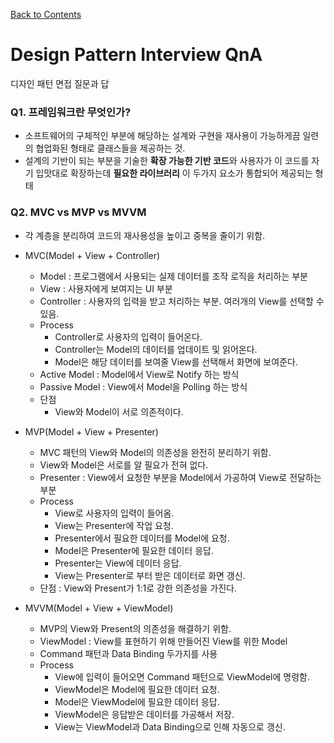 [Back to Contents](../README.md)
# Design Pattern Interview QnA
디자인 패턴 면접 질문과 답

### Q1. 프레임워크란 무엇인가?
* 소프트웨어의 구체적인 부분에 해당하는 설계와 구현을 재사용이 가능하게끔 일련의 협업화된 형태로 클래스들을 제공하는 것.
* 설계의 기반이 되는 부분을 기술한 **확장 가능한 기반 코드**와 사용자가 이 코드를 자기 입맛대로 확장하는데 **필요한 라이브러리** 이 두가지 요소가 통합되어 제공되는 형태

### Q2. MVC vs MVP vs MVVM
* 각 계층을 분리하여 코드의 재사용성을 높이고 중복을 줄이기 위함.
* MVC(Model + View + Controller)
  * Model : 프로그램에서 사용되는 실제 데이터를 조작 로직을 처리하는 부분
  * View : 사용자에게 보여지는 UI 부분
  * Controller : 사용자의 입력을 받고 처리하는 부분. 여러개의 View를 선택할 수 있음.
  * Process
    * Controller로 사용자의 입력이 들어온다.
    * Controller는 Model의 데이터를 업데이트 및 읽어온다.
    * Model은 해당 데이터를 보여줄 View를 선택해서 화면에 보여준다.
  * Active Model : Model에서 View로 Notify 하는 방식
  * Passive Model : View에서 Model을 Polling 하는 방식
  * 단점
    * View와 Model이 서로 의존적이다.

* MVP(Model + View + Presenter)
  * MVC 패턴의 View와 Model의 의존성을 완전히 분리하기 위함.
  * View와 Model은 서로를 알 필요가 전혀 없다.
  * Presenter : View에서 요청한 부분을 Model에서 가공하여 View로 전달하는 부분
  * Process
    * View로 사용자의 입력이 들어옴.
    * View는 Presenter에 작업 요청.
    * Presenter에서 필요한 데이터를 Model에 요청.
    * Model은 Presenter에 필요한 데이터 응답.
    * Presenter는 View에 데이터 응답.
    * View는 Presenter로 부터 받은 데이터로 화면 갱신.
  * 단점 : View와 Present가 1:1로 강한 의존성을 가진다.

* MVVM(Model + View + ViewModel)
  * MVP의 View와 Present의 의존성을 해결하기 위함.
  * ViewModel : View를 표현하기 위해 만들어진 View를 위한 Model
  * Command 패턴과 Data Binding 두가지를 사용
  * Process
    * View에 입력이 들어오면 Command 패턴으로 ViewModel에 명령함.
    * ViewModel은 Model에 필요한 데이터 요청.
    * Model은 ViewModel에 필요한 데이터 응답.
    * ViewModel은 응답받은 데이터를 가공해서 저장.
    * View는 ViewModel과 Data Binding으로 인해 자동으로 갱신.
